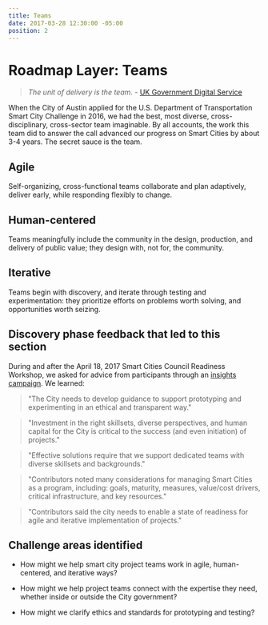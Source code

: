 ```yaml
---
title: Teams
date: 2017-03-28 12:30:00 -05:00
position: 2
---
```


# Roadmap Layer: Teams

> *The unit of delivery is the team.* - [UK Government Digital Service](https://gds.blog.gov.uk/2012/10/26/what-weve-learnt-about-scaling-agile/)

When the City of Austin applied for the U.S. Department of Transportation Smart City Challenge in 2016, we had the best, most diverse, cross-disciplinary, cross-sector team imaginable. By all accounts, the work this team did to answer the call advanced our progress on Smart Cities by about 3-4 years. The secret sauce is the team.

## Agile

Self-organizing, cross-functional teams collaborate and plan adaptively, deliver early, while responding flexibly to change.

## Human-centered

Teams meaningfully include the community in the design, production, and delivery of public value; they design with, not for, the community.

## Iterative

Teams begin with discovery, and iterate through testing and experimentation: they prioritize efforts on problems worth solving, and opportunities worth seizing.

## Discovery phase feedback that led to this section

During and after the April 18, 2017 Smart Cities Council Readiness Workshop, we asked for advice from participants through an [insights campaign](http://insights.austintexas.gov/Austin/1001/insights). We learned:

> "The City needs to develop guidance to support prototyping and experimenting in an ethical and transparent way."

> "Investment in the right skillsets, diverse perspectives, and human capital for the City is critical to the success (and even initiation) of projects."

> "Effective solutions require that we support dedicated teams with diverse skillsets and backgrounds."

> "Contributors noted many considerations for managing Smart Cities as a program, including: goals, maturity, measures, value/cost drivers, critical infrastructure, and key resources."

> "Contributors said the city needs to enable a state of readiness for agile and iterative implementation of projects."

## Challenge areas identified

* How might we help smart city project teams work in agile, human-centered, and iterative ways?

* How might we help project teams connect with the expertise they need, whether inside or outside the City government?

* How might we clarify ethics and standards for prototyping and testing?